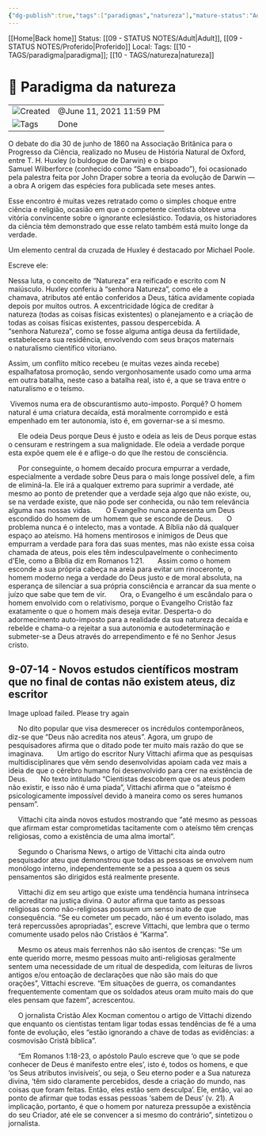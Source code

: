 ```yaml
---
{"dg-publish":true,"tags":["paradigmas","natureza"],"mature-status":"Adult","message_category":"Evangelização","created":"2025-10-16T10:29:36.231+01:00","speech-status":"Proferido","local":"iqc","dg-note-icon":"adult","noteIcon":"adult","updated":"2025-11-01T13:07:50.068+00:00","title":"Paradigma da natureza","dgPassFrontmatter":true,"permalink":"/05-main-notes-permanent-zettel/paradigma-da-natureza/"}
---
```


[[Home\|Back home]]
Status: [[09 - STATUS NOTES/Adult\|Adult]], [[09 - STATUS NOTES/Proferido\|Proferido]]
Local: 
Tags: [[10 - TAGS/paradigma\|paradigma]]; [[10 - TAGS/natureza\|natureza]]

# 📓 Paradigma da natureza

|                                                        |                         |
| ------------------------------------------------------ | ----------------------- |
| ![](Dashboard/Attachments/clock_gray%20219.svg)Created | @June 11, 2021 11:59 PM |
| ![](Dashboard/Attachments/list_gray%20953.svg)Tags     | Done                    |

O debate do dia 30 de junho de 1860 na Associação Britânica para o Progresso da Ciência, realizado no Museu de História Natural de Oxford, entre T. H. Huxley (o buldogue de Darwin) e o bispo Samuel Wilberforce (conhecido como “Sam ensaboado”), foi ocasionado pela palestra feita por John Draper sobre a teoria da evolução de Darwin — a obra A origem das espécies fora publicada sete meses antes. 

Esse encontro é muitas vezes retratado como o simples choque entre ciência e religião, ocasião em que o competente cientista obteve uma vitória convincente sobre o ignorante eclesiástico. Todavia, os historiadores da ciência têm demonstrado que esse relato também está muito longe da verdade. 

Um elemento central da cruzada de Huxley é destacado por Michael Poole. 

Escreve ele: 

Nessa luta, o conceito de “Natureza” era reificado e escrito com N maiúsculo. Huxley conferiu à “senhora Natureza”, como ele a chamava, atributos até então conferidos a Deus, tática avidamente copiada depois por muitos outros. A excentricidade lógica de creditar à natureza (todas as coisas físicas existentes) o planejamento e a criação de todas as coisas físicas existentes, passou despercebida. A “senhora Natureza”, como se fosse alguma antiga deusa da fertilidade, estabelecera sua residência, envolvendo com seus braços maternais o naturalismo científico vitoriano. 

Assim, um conflito mítico recebeu (e muitas vezes ainda recebe) espalhafatosa promoção, sendo vergonhosamente usado como uma arma em outra batalha, neste caso a batalha real, isto é, a que se trava entre o naturalismo e o teísmo. 

 Vivemos numa era de obscurantismo auto-imposto. Porquê? O homem natural é uma criatura decaída, está moralmente corrompido e está empenhado em ter autonomia, isto é, em governar-se a si mesmo. 

     Ele odeia Deus porque Deus é justo e odeia as leis de Deus porque estas o censuram e restringem a sua malignidade. Ele odeia a verdade porque esta expõe quem ele é e aflige-o do que lhe restou de consciência.  

     Por conseguinte, o homem decaído procura empurrar a verdade, especialmente a verdade sobre Deus para o mais longe possível dele, a fim de eliminá-la. Ele irá a qualquer extremo para suprimir a verdade, até mesmo ao ponto de pretender que a verdade seja algo que não existe, ou, se na verdade existe, que não pode ser conhecida, ou não tem relevância alguma nas nossas vidas.       O Evangelho nunca apresenta um Deus escondido do homem de um homem que se esconde de Deus.       O problema nunca é o intelecto, mas a vontade. A Bíblia não dá qualquer espaço ao ateísmo. Há homens mentirosos e inimigos de Deus que empurram a verdade para fora das suas mentes, mas não existe essa coisa chamada de ateus, pois eles têm indesculpavelmente o conhecimento d'Ele, como a Bíblia diz em Romanos 1:21.       Assim como o homem esconde a sua própria cabeça na areia para evitar um rinoceronte, o homem moderno nega a verdade do Deus justo e de moral absoluta, na esperança de silenciar a sua própria consciência e arrancar da sua mente o juízo que sabe que tem de vir.       Ora, o Evangelho é um escândalo para o homem envolvido com o relativismo, porque o Evangelho Cristão faz exatamente o que o homem mais deseja evitar. Desperta-o do adormecimento auto-imposto para a realidade da sua natureza decaída e rebelde e chama-o a rejeitar a sua autonomia e autodeterminação e submeter-se a Deus através do arrependimento e fé no Senhor Jesus cristo. 

## 9-07-14 - Novos estudos científicos mostram que no final de contas não existem ateus, diz escritor  

Image upload failed. Please try again

     No dito popular que visa desmerecer os incrédulos contemporâneos, diz-se que “Deus não acredita nos ateus”. Agora, um grupo de pesquisadores afirma que o ditado pode ter muito mais razão do que se imaginava.       Um artigo do escritor Nury Vittachi afirma que as pesquisas multidisciplinares que vêm sendo desenvolvidas apoiam cada vez mais a ideia de que o cérebro humano foi desenvolvido para crer na existência de Deus.       No texto intitulado “Cientistas descobrem que os ateus podem não existir, e isso não é uma piada”, Vittachi afirma que o “ateísmo é psicologicamente impossível devido à maneira como os seres humanos pensam”.    

     Vittachi cita ainda novos estudos mostrando que “até mesmo as pessoas que afirmam estar comprometidas tacitamente com o ateísmo têm crenças religiosas, como a existência de uma alma imortal”. 

     Segundo o Charisma News, o artigo de Vittachi cita ainda outro pesquisador ateu que demonstrou que todas as pessoas se envolvem num monólogo interno, independentemente se a pessoa a quem os seus pensamentos são dirigidos está realmente presente. 

     Vittachi diz em seu artigo que existe uma tendência humana intrínseca de acreditar na justiça divina. O autor afirma que tanto as pessoas religiosas como não-religiosas possuem um senso inato de que consequência. “Se eu cometer um pecado, não é um evento isolado, mas terá repercussões apropriadas”, escreve Vittachi, que lembra que o termo comumente usado pelos não Cristãos é “Karma”. 

     Mesmo os ateus mais ferrenhos não são isentos de crenças: “Se um ente querido morre, mesmo pessoas muito anti-religiosas geralmente sentem uma necessidade de um ritual de despedida, com leituras de livros antigos e/ou entoação de declarações que não são mais do que orações”, Vittachi escreve. “Em situações de guerra, os comandantes frequentemente comentam que os soldados ateus oram muito mais do que eles pensam que fazem”, acrescentou. 

     O jornalista Cristão Alex Kocman comentou o artigo de Vittachi dizendo que enquanto os cientistas tentam ligar todas essas tendências de fé a uma fonte de evolução, eles “estão ignorando a chave de todas as evidências: a cosmovisão Cristã bíblica”. 

     “Em Romanos 1:18-23, o apóstolo Paulo escreve que ‘o que se pode conhecer de Deus é manifesto entre eles’, isto é, todos os homens, e que ‘os Seus atributos invisíveis’, ou seja, o Seu eterno poder e a Sua natureza divina, ‘têm sido claramente percebidos, desde a criação do mundo, nas coisas que foram feitas. Então, eles estão sem desculpa’. Ele, então, vai ao ponto de afirmar que todas essas pessoas ‘sabem de Deus’ (v. 21). A implicação, portanto, é que o homem por natureza pressupõe a existência do seu Criador, até ele se convencer a si mesmo do contrário”, sintetizou o jornalista.
